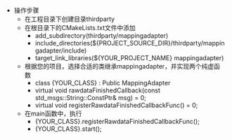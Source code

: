* 操作步骤
  * 在工程目录下创建目录thirdparty
  * 在根目录下的CMakeLists.txt文件中添加
    * add_subdirectory(thirdparty/mappingadapter)
    * include_directories(${PROJECT_SOURCE_DIR}/thirdparty/mappingadapter/include)
    * target_link_libraries(${YOUR_PROJECT_NAME} mappingadapter)
  * 根据您的项目，选择合适的类继承mappingadapter，并实现两个纯虚函数
    * class {YOUR_CLASS} : Public MappingAdapter 
    * virtual void rawdataFinishedCallback(const std_msgs::String::ConstPtr& msg) = 0;
    * virtual void registerRawdataFinishedCallbackFunc() = 0;
  * 在main函数中，执行
    * {YOUR_CLASS}.registerRawdataFinishedCallbackFunc();
    * {YOUR_CLASS}.start();
